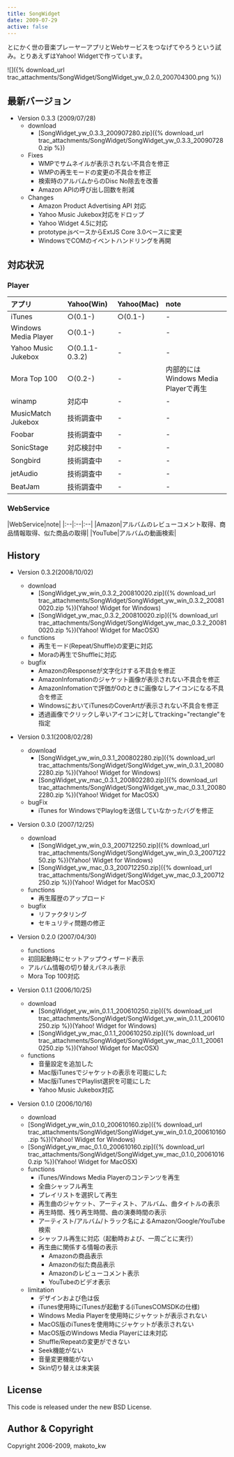 ```yaml
---
title: SongWidget
date: 2009-07-29
active: false
---
```

とにかく世の音楽プレーヤーアプリとWebサービスをつなげてやろうという試み。とりあえずはYahoo! Widgetで作っています。

![]({% download_url trac_attachments/SongWidget/SongWidget_yw_0.2.0_200704300.png %})

## 最新バージョン

* Version 0.3.3 (2009/07/28)
  * download
    * [SongWidget_yw_0.3.3_200907280.zip]({% download_url trac_attachments/SongWidget/SongWidget_yw_0.3.3_200907280.zip %})
  * Fixes
    * WMPでサムネイルが表示されない不具合を修正
    * WMPの再生モードの変更の不具合を修正
    * 検索時のアルバムからのDisc No除去を改善
    * Amazon APIの呼び出し回数を削減
  * Changes
    * Amazon Product Advertising API 対応
    * Yahoo Music Jukebox対応をドロップ
    * Yahoo Widget 4.5に対応
    * prototype.jsベースからExtJS Core 3.0ベースに変更
    * WindowsでCOMのイベントハンドリングを再開

## 対応状況

### Player
 
|アプリ|Yahoo(Win)|Yahoo(Mac)|note|
|:--|:--|:--|:--|
|iTunes|○(0.1-)|○(0.1-)|-|
|Windows Media Player|○(0.1-)|-|-|
|Yahoo Music Jukebox|○(0.1.1-0.3.2)|-|-|
|Mora Top 100|○(0.2-)|-|内部的にはWindows Media Playerで再生|
|winamp|対応中|-|-|
|MusicMatch Jukebox|技術調査中|-|-|
|Foobar|技術調査中|-|-|
|SonicStage|対応検討中|-|-|
|Songbird|技術調査中|-|-|
|jetAudio|技術調査中|-|-|
|BeatJam|技術調査中|-|-|

### WebService

|WebService|note|
|:--|:--|:--|
|Amazon|アルバムのレビューコメント取得、商品情報取得、似た商品の取得|
|YouTube|アルバムの動画検索|

## History

* Version 0.3.2(2008/10/02)
  * download
    *  [SongWidget_yw_win_0.3.2_200810020.zip]({% download_url trac_attachments/SongWidget/SongWidget_yw_win_0.3.2_200810020.zip %})(Yahoo! Widget for Windows)
    *  [SongWidget_yw_mac_0.3.2_200810020.zip]({% download_url trac_attachments/SongWidget/SongWidget_yw_mac_0.3.2_200810020.zip %})(Yahoo! Widget for MacOSX)
  * functions
    * 再生モード(Repeat/Shuffle)の変更に対応
    * Moraの再生でShuffleに対応
  * bugfix
    * AmazonのResponseが文字化けする不具合を修正
    * AmazonInfomationのジャケット画像が表示されない不具合を修正
    * AmazonInfomationで評価が0のときに画像なしアイコンになる不具合を修正
    * WindowsにおいてiTunesのCoverArtが表示されない不具合を修正
    * 透過画像でクリックし辛いアイコンに対してtracking="rectangle"を指定

* Version 0.3.1(2008/02/28)
  * download
    * [SongWidget_yw_win_0.3.1_200802280.zip]({% download_url trac_attachments/SongWidget/SongWidget_yw_win_0.3.1_200802280.zip %})(Yahoo! Widget for Windows)
    * [SongWidget_yw_mac_0.3.1_200802280.zip]({% download_url trac_attachments/SongWidget/SongWidget_yw_mac_0.3.1_200802280.zip %})(Yahoo! Widget for MacOSX)
  * bugFix
    * iTunes for WindowsでPlaylogを送信していなかったバグを修正

* Version 0.3.0 (2007/12/25)
  * download
    * [SongWidget_yw_win_0.3_200712250.zip]({% download_url trac_attachments/SongWidget/SongWidget_yw_win_0.3_200712250.zip %})(Yahoo! Widget for Windows)
    * [SongWidget_yw_mac_0.3_200712250.zip]({% download_url trac_attachments/SongWidget/SongWidget_yw_mac_0.3_200712250.zip %})(Yahoo! Widget for MacOSX)
  * functions
    * 再生履歴のアップロード
  * bugfix
    * リファクタリング
    * セキュリティ問題の修正

* Version 0.2.0 (2007/04/30)
  * functions
   * 初回起動時にセットアップウィザード表示
   * アルバム情報の切り替えパネル表示
   * Mora Top 100対応

* Version 0.1.1 (2006/10/25)
  * download
    * [SongWidget_yw_win_0.1.1_200610250.zip]({% download_url trac_attachments/SongWidget/SongWidget_yw_win_0.1.1_200610250.zip %})(Yahoo! Widget for Windows)
    * [SongWidget_yw_mac_0.1.1_200610250.zip]({% download_url trac_attachments/SongWidget/SongWidget_yw_mac_0.1.1_200610250.zip %})(Yahoo! Widget for MacOSX)
  * functions
    * 音量設定を追加した
    * Mac版iTunesでジャケットの表示を可能にした
    * Mac版iTunesでPlaylist選択を可能にした
    * Yahoo Music Jukebox対応

* Version 0.1.0 (2006/10/16)
  * download
   * [SongWidget_yw_win_0.1.0_200610160.zip]({% download_url trac_attachments/SongWidget/SongWidget_yw_win_0.1.0_200610160.zip %})(Yahoo! Widget for Windows)
   * [SongWidget_yw_mac_0.1.0_200610160.zip]({% download_url trac_attachments/SongWidget/SongWidget_yw_mac_0.1.0_200610160.zip %})(Yahoo! Widget for MacOSX)
  * functions
    * iTunes/Windows Media Playerのコンテンツを再生
    * 全曲シャッフル再生
    * プレイリストを選択して再生
    * 再生曲のジャケット、アーティスト、アルバム、曲タイトルの表示
    * 再生時間、残り再生時間、曲の演奏時間の表示
    * アーティスト/アルバム/トラック名によるAmazon/Google/YouTube検索
    * シャッフル再生に対応（起動時および、一周ごとに実行）
    * 再生曲に関係する情報の表示
      * Amazonの商品表示
      * Amazonの似た商品表示
      * Amazonのレビューコメント表示
      * YouTubeのビデオ表示
  * limitation
    * デザインおよび色は仮
    * iTunes使用時にiTunesが起動する(iTunesCOMSDKの仕様)
    * Windows Media Playerを使用時にジャケットが表示されない
    * MacOS版のiTunesを使用時にジャケットが表示されない
    * MacOS版のWindows Media Playerには未対応
    * Shuffle/Repeatの変更ができない
    * Seek機能がない
    * 音量変更機能がない
    * Skin切り替えは未実装

## License

This code is released under the new BSD License.

## Author & Copyright

Copyright 2006-2009, makoto_kw 